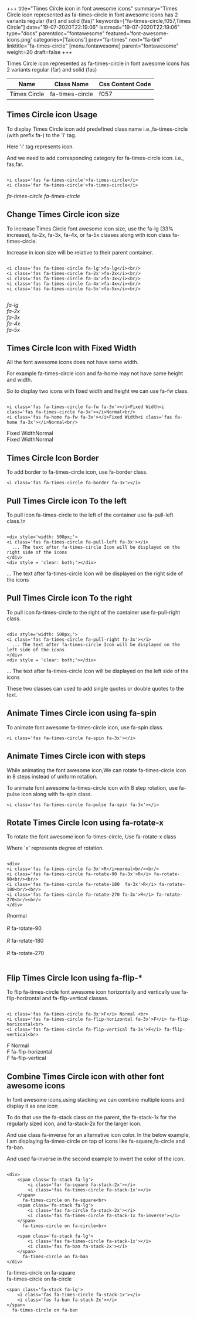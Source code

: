 +++
title="Times Circle icon in font awesome icons"
summary="Times Circle icon represented as fa-times-circle in font awesome icons has 2 variants regular (far) and solid (fas)"
keywords=["fa-times-circle,f057,Times Circle"]
date="19-07-2020T22:19:06"
lastmod="19-07-2020T22:19:06"
type="docs"
parentdoc="fontawesome"
featured='font-awesome-icons.png'
categories=['faicons']
prev="fa-times"
next="fa-tint"
linktitle="fa-times-circle"
[menu.fontawesome]
parent="fontawesome"
weight=20
draft=false
+++


Times Circle icon represented as fa-times-circle in font awesome icons has 2 variants regular (far) and solid (fas)

<div class='table-responsive'><table class='table'><thead><tr><th>Name</th><th>Class Name</th><th>Css Content Code</th></tr></thead><tbody><tr><td>Times Circle</td><td>fa-times-circle</td><td>f057</td></tr></tbody></table></div>



## Times Circle icon Usage

To display Times Circle icon add predefined class name i.e.,fa-times-circle (with prefix fa-) to the 'i' tag.

Here 'i' tag represents icon.

And we need to add corresponding category for fa-times-circle icon. i.e., fas,far.


```

<i class='fas fa-times-circle'>fa-times-circle</i>
<i class='far fa-times-circle'>fa-times-circle</i>
```

<i class='fas fa-times-circle'>fa-times-circle</i>
<i class='far fa-times-circle'>fa-times-circle</i>




## Change Times Circle icon size
To increase Times Circle font awesome icon size, use the fa-lg (33% increase), fa-2x, fa-3x, fa-4x, or fa-5x classes along with icon class fa-times-circle.

Increase in icon size will be relative to their parent container. 

```

<i class='fas fa-times-circle fa-lg'>fa-lg</i><br/>
<i class='fas fa-times-circle fa-2x'>fa-2x</i><br/>
<i class='fas fa-times-circle fa-3x'>fa-3x</i><br/>
<i class='fas fa-times-circle fa-4x'>fa-4x</i><br/>
<i class='fas fa-times-circle fa-5x'>fa-5x</i><br/>
            
```

<i class='fas fa-times-circle fa-lg'>fa-lg</i><br/>
<i class='fas fa-times-circle fa-2x'>fa-2x</i><br/>
<i class='fas fa-times-circle fa-3x'>fa-3x</i><br/>
<i class='fas fa-times-circle fa-4x'>fa-4x</i><br/>
<i class='fas fa-times-circle fa-5x'>fa-5x</i><br/>
            



## Times Circle Icon with Fixed Width 

All the font awesome icons does not have same width.

For example fa-times-circle icon and fa-home may not have same height and width.

So to display two icons with fixed width and height we can use fa-fw class.


```

<i class='fas fa-times-circle fa-fw fa-3x'></i>Fixed Width<i class='fas fa-times-circle fa-3x'></i>Normal<br/>
<i class='fas fa-home fa-fw fa-3x'></i>Fixed Width<i class='fas fa-home fa-3x'></i>Normal<br/>
```

<i class='fas fa-times-circle fa-fw fa-3x'></i>Fixed Width<i class='fas fa-times-circle fa-3x'></i>Normal<br/>
<i class='fas fa-home fa-fw fa-3x'></i>Fixed Width<i class='fas fa-home fa-3x'></i>Normal<br/>



## Times Circle Icon Border 

To add border to fa-times-circle icon, use fa-border class.


```
<i class='fas fa-times-circle fa-border fa-3x'></i>

```
<i class='fas fa-times-circle fa-border fa-3x'></i>





## Pull Times Circle icon To the left

To pull icon fa-times-circle to the left of the container use fa-pull-left class.\n

```

<div style='width: 500px;'>
<i class='fas fa-times-circle fa-pull-left fa-3x'></i>
  ... The text after fa-times-circle Icon will be displayed on the right side of the icons
</div>
<div style = 'clear: both;'></div>
```

<div style='width: 500px;'>
<i class='fas fa-times-circle fa-pull-left fa-3x'></i>
  ... The text after fa-times-circle Icon will be displayed on the right side of the icons
</div>
<div style = 'clear: both;'></div>




## Pull Times Circle icon To the right
To pull icon fa-times-circle to the right of the container use fa-pull-right class.

```

<div style='width: 500px;'>
<i class='fas fa-times-circle fa-pull-right fa-3x'></i>
  ... The text after fa-times-circle Icon will be displayed on the left side of the icons
</div>
<div style = 'clear: both;'></div>
```

<div style='width: 500px;'>
<i class='fas fa-times-circle fa-pull-right fa-3x'></i>
  ... The text after fa-times-circle Icon will be displayed on the left side of the icons
</div>
<div style = 'clear: both;'></div>

These two classes can used to add single quotes or double quotes to the text.


## Animate Times Circle icon using fa-spin
To animate font awesome fa-times-circle icon, use fa-spin class.

```
<i class='fas fa-times-circle fa-spin fa-3x'></i>
```
<i class='fas fa-times-circle fa-spin fa-3x'></i>




## Animate Times Circle icon with steps
While animating the font awesome icon,We can rotate fa-times-circle icon in 8 steps instead of uniform rotation.

To animate font awesome fa-times-circle icon with 8 step rotation, use fa-pulse icon along with fa-spin class.


```
<i class='fas fa-times-circle fa-pulse fa-spin fa-3x'></i>

```
<i class='fas fa-times-circle fa-pulse fa-spin fa-3x'></i>





## Rotate Times Circle Icon using fa-rotate-x
To rotate the font awesome icon fa-times-circle, Use fa-rotate-x class

Where 'x' represents degree of rotation.


```

<div>
<i class='fas fa-times-circle fa-3x'>R</i>normal<br/><br/>
<i class='fas fa-times-circle fa-rotate-90 fa-3x'>R</i> fa-rotate-90<br/><br/> 
<i class='fas fa-times-circle fa-rotate-180  fa-3x'>R</i> fa-rotate-180<br/><br/> 
<i class='fas fa-times-circle fa-rotate-270 fa-3x'>R</i> fa-rotate-270<br/><br/>
</div>
```

<div>
<i class='fas fa-times-circle fa-3x'>R</i>normal<br/><br/>
<i class='fas fa-times-circle fa-rotate-90 fa-3x'>R</i> fa-rotate-90<br/><br/> 
<i class='fas fa-times-circle fa-rotate-180  fa-3x'>R</i> fa-rotate-180<br/><br/> 
<i class='fas fa-times-circle fa-rotate-270 fa-3x'>R</i> fa-rotate-270<br/><br/>
</div>




## Flip Times Circle Icon using fa-flip-*
To flip fa-times-circle font awesome icon horizontally and vertically use fa-flip-horizontal and fa-flip-vertical classes. 

```

<i class='fas fa-times-circle fa-3x'>F</i> Normal <br>
<i class='fas fa-times-circle fa-flip-horizontal fa-3x'>F</i> fa-flip-horizontal<br>
<i class='fas fa-times-circle fa-flip-vertical fa-3x'>F</i> fa-flip-vertical<br>
```

<i class='fas fa-times-circle fa-3x'>F</i> Normal <br>
<i class='fas fa-times-circle fa-flip-horizontal fa-3x'>F</i> fa-flip-horizontal<br>
<i class='fas fa-times-circle fa-flip-vertical fa-3x'>F</i> fa-flip-vertical<br>




## Combine Times Circle icon with other font awesome icons
In font awesome icons,using stacking we can combine multiple icons and display it as one icon 

To do that use the fa-stack class on the parent, the fa-stack-1x for the regularly sized icon, and fa-stack-2x for the larger icon.

And use class fa-inverse for an alternative icon color. 
In the below example, I am displaying fa-times-circle on top of icons like fa-square,fa-circle and fa-ban.

And used fa-inverse in the second example to invert the color of the icon.

```

<div>
    <span class='fa-stack fa-lg'>
        <i class='far fa-square fa-stack-2x'></i>
        <i class='fas fa-times-circle fa-stack-1x'></i>
    </span>
      fa-times-circle on fa-square<br>
    <span class='fa-stack fa-lg'>
        <i class='fas fa-circle fa-stack-2x'></i>
        <i class='fas fa-times-circle fa-stack-1x fa-inverse'></i>
    </span>
      fa-times-circle on fa-circle<br>

    <span class='fa-stack fa-lg'>
        <i class='fas fa-times-circle fa-stack-1x'></i>
        <i class='fas fa-ban fa-stack-2x'></i>
    </span>
      fa-times-circle on fa-ban
</div>
```

<div>
    <span class='fa-stack fa-lg'>
        <i class='far fa-square fa-stack-2x'></i>
        <i class='fas fa-times-circle fa-stack-1x'></i>
    </span>
      fa-times-circle on fa-square<br>
    <span class='fa-stack fa-lg'>
        <i class='fas fa-circle fa-stack-2x'></i>
        <i class='fas fa-times-circle fa-stack-1x fa-inverse'></i>
    </span>
      fa-times-circle on fa-circle<br>

    <span class='fa-stack fa-lg'>
        <i class='fas fa-times-circle fa-stack-1x'></i>
        <i class='fas fa-ban fa-stack-2x'></i>
    </span>
      fa-times-circle on fa-ban
</div>






